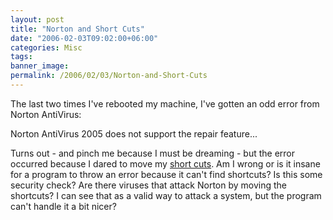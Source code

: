 ```yaml
---
layout: post
title: "Norton and Short Cuts"
date: "2006-02-03T09:02:00+06:00"
categories: Misc 
tags: 
banner_image: 
permalink: /2006/02/03/Norton-and-Short-Cuts
---
```


The last two times I've rebooted my machine, I've gotten an odd error from Norton AntiVirus:

Norton AntiVirus 2005 does not support the repair feature...

Turns out - and pinch me because I must be dreaming - but the error occurred because I dared to move my <a href="http://service1.symantec.com/SUPPORT/nav.nsf/docid/2004090712504306?OpenDocument&ExpandSection=1&Src=hot#_Section1">short cuts</a>. Am I wrong or is it insane for a program to throw an error because it can't find shortcuts? Is this some security check? Are there viruses that attack Norton by moving the shortcuts? I can see that as a valid way to attack a system, but the program can't handle it a bit nicer?